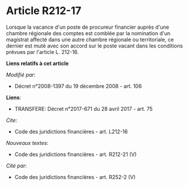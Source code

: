 # Article R212-17

Lorsque la vacance d'un poste de procureur financier auprès d'une chambre régionale des comptes est comblée par la nomination
d'un magistrat affecté dans une autre chambre régionale ou territoriale, ce dernier est muté avec son accord sur le poste
vacant dans les conditions prévues par l'article L. 212-16.

**Liens relatifs à cet article**

_Modifié par_:

  - Décret n°2008-1397 du 19 décembre 2008 - art. 106

**Liens**:

  - TRANSFERE: Décret n°2017-671 du 28 avril 2017 - art. 75

_Cite_:

  - Code des juridictions financières - art. L212-16

_Nouveaux textes_:

  - Code des juridictions financières - art. R212-21 (V)

_Cité par_:

  - Code des juridictions financières - art. R252-2 (V)
